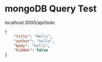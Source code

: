 # mongoDB Query Test

localhost:3000/api/todo

``` json
{
    "title": "Hello",
    "author": "hello",
    "body": "hello",
    "hidden": false
}
```
